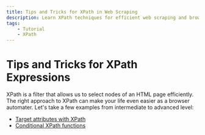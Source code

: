 ```yaml
---
title: Tips and Tricks for XPath in Web Scraping
description: Learn XPath techniques for efficient web scraping and browser automation. Includes code examples for beginners and advanced users.
tags:
    - Tutorial
    - XPath
---
```


# Tips and Tricks for XPath Expressions
XPath is a filter that allows us to select nodes of an HTML page efficiently. The right approach to XPath can make your life even easier as a browser automater. Let's take a few examples from intermediate to advanced level:

* [Target attributes with XPath](./target-attributes.md)
* [Conditional XPath functions](./conditional-functions.md)
